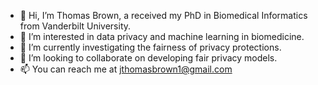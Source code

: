 - 👋 Hi, I’m Thomas Brown, a received my PhD in Biomedical Informatics from Vanderbilt University.
- 👀 I’m interested in data privacy and machine learning in biomedicine.
- 🌱 I’m currently investigating the fairness of privacy protections.
- 💞️ I’m looking to collaborate on developing fair privacy models.
- 📫 You can reach me at jthomasbrown1@gmail.com

<!---
j-t-brown/j-t-brown is a ✨ special ✨ repository because its `README.md` (this file) appears on your GitHub profile.
You can click the Preview link to take a look at your changes.
--->
